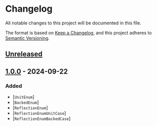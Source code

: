 # Changelog

All notable changes to this project will be documented in this file.

The format is based on [Keep a Changelog](https://keepachangelog.com/en/1.1.0/),
and this project adheres to [Semantic Versioning](https://semver.org/spec/v2.0.0.html).

## [Unreleased]

## <a name="v100"></a>[1.0.0] - 2024-09-22

### Added

- [`UnitEnum`]
- [`BackedEnum`]
- [`ReflectionEnum`]
- [`ReflectionEnumUnitCase`]
- [`ReflectionEnumBackedCase`]

[Basic enumerations]: https://www.php.net/manual/en/language.enumerations.basics.php
[Backed enumerations]: https://www.php.net/manual/en/language.enumerations.backed.php
[UnitEnum]: ./assets/documentation/UnitEnum.md
[BackedEnum]: ./assets/documentation/BackedEnum.md
[ReflectionEnum]: ./assets/documentation/ReflectionEnum.md
[ReflectionEnumUnitCase]: ./assets/documentation/ReflectionEnumUnitCase.md
[ReflectionEnumBackedCase]: ./assets/documentation/ReflectionEnumBackedCase.md
[unreleased]: https://github.com/ducks-project/polyfill-enum/compare/v1.0.0...HEAD
[1.0.0]: https://github.com/ducks-project/polyfill-enum/releases/tag/v1.0.0
